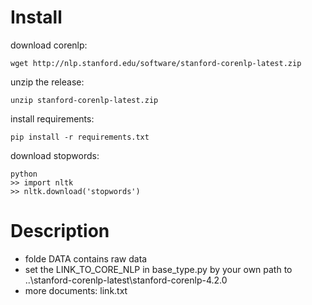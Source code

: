 # Install
download corenlp:

    wget http://nlp.stanford.edu/software/stanford-corenlp-latest.zip
unzip the release:
```
unzip stanford-corenlp-latest.zip
```
install requirements:

    pip install -r requirements.txt
download stopwords:

    python
    >> import nltk
    >> nltk.download('stopwords')

# Description
+ folde DATA contains raw data
+ set the LINK_TO_CORE_NLP in base_type.py by your own path to ..\stanford-corenlp-latest\stanford-corenlp-4.2.0
+ more documents: link.txt
